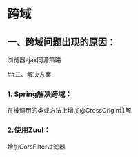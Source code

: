 # 跨域

## 一、跨域问题出现的原因：

浏览器ajax同源策略

##二、解决方案

### 1. Spring解决跨域：

在被调用的类或方法上增加@CrossOrigin注解

### 2.使用Zuul：

增加CorsFilter过滤器

